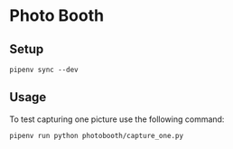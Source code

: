 # Photo Booth

## Setup

```
pipenv sync --dev
```

## Usage

To test capturing one picture use the following command:
```
pipenv run python photobooth/capture_one.py
```
